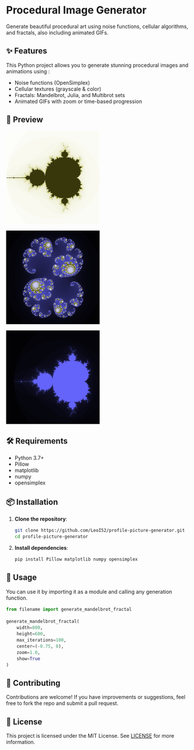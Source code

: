 # Procedural Image Generator

Generate beautiful procedural art using noise functions, cellular algorithms, and fractals, also including animated GIFs.

## ✨ Features

This Python project allows you to generate stunning procedural images and animations using :
- Noise functions (OpenSimplex)
- Cellular textures (grayscale & color)
- Fractals: Mandelbrot, Julia, and Multibrot sets
- Animated GIFs with zoom or time-based progression

## 📸 Preview

![screenshot_1](/screenshot_1.png "Preview")

![screenshot_2](/screenshot_2.png "Preview")

![screenshot_3](/screenshot_3.gif "Preview")

## 🛠️ Requirements

- Python 3.7+
- Pillow
- matplotlib
- numpy
- opensimplex

## 📦 Installation

1. **Clone the repository**:
   ```bash
   git clone https://github.com/LeoI52/profile-picture-generator.git
   cd profile-picture-generator
   ```

2. **Install dependencies**:
   ```bash
   pip install Pillow matplotlib numpy opensimplex
   ```

## 📘 Usage

You can use it by importing it as a module and calling any generation function.
```Python
from filename import generate_mandelbrot_fractal

generate_mandelbrot_fractal(
    width=800,
    height=600,
    max_iterations=100,
    center=(-0.75, 0),
    zoom=1.0,
    show=True
)
```

## 🤝 Contributing

Contributions are welcome! If you have improvements or suggestions, feel free to fork the repo and submit a pull request.

## 📄 License

This project is licensed under the MIT License. See [LICENSE](/LICENSE) for more information.